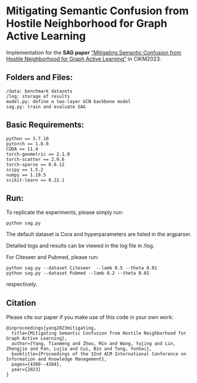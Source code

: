 # Mitigating Semantic Confusion from Hostile Neighborhood for Graph Active Learning
Implementation for the **SAG paper** [ “Mitigating Semantic Confusion from Hostile Neighborhood for Graph Active Learning”](https://arxiv.org/abs/2308.08823) in CIKM2023.

## Folders and Files:
    /data: benchmark datasets
    /log: storage of results
    model.py: define a two-layer GCN backbone model
    sag.py: train and evaluate SAG

## Basic Requirements:
    python == 3.7.10
    pytorch == 1.8.0
    CUDA == 11.4
    torch-geometric == 2.1.0
    torch-scatter == 2.0.6
    torch-sparse == 0.6.12
    scipy == 1.5.2
    numpy == 1.19.5
    scikit-learn == 0.22.1

## Run:
To replicate the experiments, please simply run:

    python sag.py

The default dataset is Cora and hyperparameters are listed in the argparser. 

Detailed logs and results can be viewed in the log file in /log.


For Citeseer and Pubmed, please run:

    python sag.py --dataset Citeseer  --lamb 0.5 --theta 0.01
    python sag.py --dataset Pubmed --lamb 0.2 --theta 0.01

respectively.

## Citation

Please cite our paper if you make use of this code in your own work:

```
@inproceedings{yang2023mitigating,
  title={Mitigating Semantic Confusion from Hostile Neighborhood for Graph Active Learning},
  author={Yang, Tianmeng and Zhou, Min and Wang, Yujing and Lin, Zhengjie and Pan, Lujia and Cui, Bin and Tong, Yunhai},
  booktitle={Proceedings of the 32nd ACM International Conference on Information and Knowledge Management},
  pages={4380--4384},
  year={2023}
}
```

